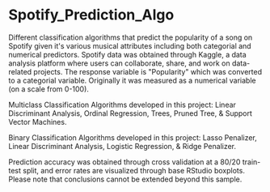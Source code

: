 # Spotify_Prediction_Algo
Different classification algorithms that predict the popularity of a song on Spotify given it's various musical attributes including both categorial and numerical predictors. Spotify data was obtained through Kaggle, a data analysis platform where users can collaborate, share, and work on data-related projects. The response variable is "Popularity" which was converted to a categorial variable. Originally it was measured as a numerical variable (on a scale from 0-100).

Multiclass Classification Algorithms developed in this project: Linear Discriminant Analysis, Ordinal Regression, Trees, Pruned Tree, & Support Vector Machines.

Binary Classification Algorithms developed in this project: Lasso Penalizer, Linear Discriminant Analysis, Logistic Regression, & Ridge Penalizer.

Prediction accuracy was obtained through cross validation at a 80/20 train-test split, and error rates are visualized through base RStudio boxplots. Please note that conclusions cannot be extended beyond this sample. 
